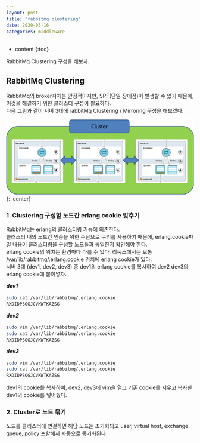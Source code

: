 ```yaml
---
layout: post
title: "rabbitmq clustering"
date: 2020-05-16
categories: middleware
---
```


* content
{:toc}

RabbitMq Clustering 구성을 해보자.

## RabbitMq Clustering

RabbitMq의 broker자체는 안정적이지만, SPF(단일 장애점)이 발생할 수 있기 때문에, 이것을 해결하기 위한 클러스터 구성이 필요하다.  
다음 그림과 같이 서버 3대에 rabbitMq Clustering / Mirroring 구성을 해보겠다.

![_config.yml](/media/middleware/rabbitmq/rabbitmq_cluster_1.png){: .center}  

### 1. Clustering 구성할 노드간 erlang cookie 맞추기  
RabbitMq는 erlang의 클러스터링 기능에 의존한다.  
클러스터 내의 노드간 인증을 위한 수단으로 쿠키를 사용하기 때문에, erlang.cookie파일 내용이 클러스터링을 구성할 노드들과 동일한지 확인해야 한다.  
erlang cookie의 위치는 환경마다 다를 수 있다. 리눅스에서는 보통 /var/lib/rabbitmq/.erlang.cookie 위치에 erlang cookie가 있다.  
서버 3대 (dev1, dev2, dev3) 중 dev1의 erlang cookie를 복사하여 dev2 dev3의 erlang cookie에 붙여넣자.

***dev1***
```bash
sudo cat /var/lib/rabbitmq/.erlang.cookie
RXDIDPSOGJCVKWTKAZSG
```

***dev2***
```bash
sudo vim /var/lib/rabbitmq/.erlang.cookie
sudo cat /var/lib/rabbitmq/.erlang.cookie
RXDIDPSOGJCVKWTKAZSG
```

***dev3***
```bash
sudo vim /var/lib/rabbitmq/.erlang.cookie
sudo cat /var/lib/rabbitmq/.erlang.cookie
RXDIDPSOGJCVKWTKAZSG
```

dev1의 cookie를 복사하여, dev2, dev3에 vim을 열고 기존 cookie를 지우고 복사한 dev1의 cookie를 넣어줬다.  

### 2. Cluster로 노드 묶기
노드를 클러스터에 연결하면 해당 노드는 초기화되고 user, virtual host, exchange queue, policy 포함해서 자동으로 동기화된다.
